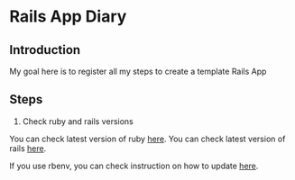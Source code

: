 # Rails App Diary
## Introduction
My goal here is to register all my steps to create a template Rails App

## Steps

1. Check ruby and rails versions

You can check latest version of ruby <a href=https://www.ruby-lang.org/en/>here</a>.
You can check latest version of rails <a href=https://rubyonrails.org/>here</a>.

If you use rbenv, you can check instruction on how to update <a href=https://github.com/rbenv/rbenv>here</a>.


